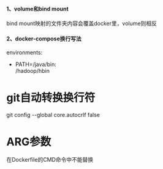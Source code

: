 #### 1、volume和bind mount
bind mount映射的文件夹内容会覆盖docker里，volume则相反
#### 2、docker-compose换行写法
environments:
  - PATH=/java/bin: \
    /hadoop/hbin
# git自动转换换行符
git config --global core.autocrlf false
# ARG参数
在Dockerfile的CMD命令中不能替换